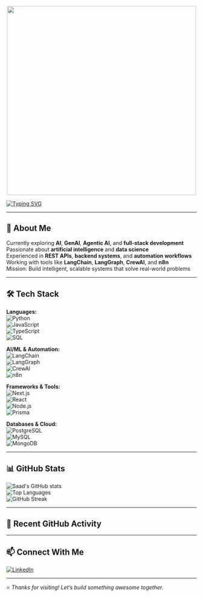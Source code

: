 <!-- Mario Animation -->
<p align="center">
  <img src="https://user-images.githubusercontent.com/74038190/225813708-98b745f2-7d22-48cf-9150-083f1b00d6c9.gif" width="500"/>
</p>

<!-- Typing Effect -->
[![Typing SVG](https://readme-typing-svg.herokuapp.com?font=Fira+Code&size=22&duration=3000&pause=1000&color=00C853&width=650&lines=Hi+there!+I'm+Saad+👋;Exploring+AI%2C+GenAI%2C+AgenticAI;Full-Stack+%7C+Backend+%7C+Data+Science;Building+Smart+and+Scalable+Systems)](https://git.io/typing-svg)

---

## 🚀 About Me
 Currently exploring **AI**, **GenAI**, **Agentic AI**, and **full-stack development**  
 Passionate about **artificial intelligence** and **data science**  
 Experienced in **REST APIs**, **backend systems**, and **automation workflows**  
 Working with tools like **LangChain**, **LangGraph**, **CrewAI**, and **n8n**  
 Mission: Build intelligent, scalable systems that solve real-world problems

---

## 🛠️ Tech Stack
**Languages:**  
![Python](https://img.shields.io/badge/Python-3776AB?style=for-the-badge&logo=python&logoColor=white)  
![JavaScript](https://img.shields.io/badge/JavaScript-F7DF1E?style=for-the-badge&logo=javascript&logoColor=black)  
![TypeScript](https://img.shields.io/badge/TypeScript-3178C6?style=for-the-badge&logo=typescript&logoColor=white)  
![SQL](https://img.shields.io/badge/SQL-336791?style=for-the-badge&logo=postgresql&logoColor=white)

**AI/ML & Automation:**  
![LangChain](https://img.shields.io/badge/LangChain-1A1A1A?style=for-the-badge&logo=chainlink&logoColor=white)  
![LangGraph](https://img.shields.io/badge/LangGraph-FF6F00?style=for-the-badge&logo=graph&logoColor=white)  
![CrewAI](https://img.shields.io/badge/CrewAI-2C3E50?style=for-the-badge&logo=teamspeak&logoColor=white)  
![n8n](https://img.shields.io/badge/n8n-1A82E2?style=for-the-badge&logo=n8n&logoColor=white)

**Frameworks & Tools:**  
![Next.js](https://img.shields.io/badge/Next.js-000000?style=for-the-badge&logo=nextdotjs&logoColor=white)  
![React](https://img.shields.io/badge/React-61DAFB?style=for-the-badge&logo=react&logoColor=black)  
![Node.js](https://img.shields.io/badge/Node.js-339933?style=for-the-badge&logo=nodedotjs&logoColor=white)  
![Prisma](https://img.shields.io/badge/Prisma-2D3748?style=for-the-badge&logo=prisma&logoColor=white)  

**Databases & Cloud:**  
![PostgreSQL](https://img.shields.io/badge/PostgreSQL-336791?style=for-the-badge&logo=postgresql&logoColor=white)  
![MySQL](https://img.shields.io/badge/MySQL-005C84?style=for-the-badge&logo=mysql&logoColor=white)  
![MongoDB](https://img.shields.io/badge/MongoDB-4EA94B?style=for-the-badge&logo=mongodb&logoColor=white)  


---

## 📊 GitHub Stats
![Saad's GitHub stats](https://github-readme-stats.vercel.app/api?username=saadnadeem554&show_icons=true&theme=tokyonight)  
![Top Languages](https://github-readme-stats.vercel.app/api/top-langs/?username=saadnadeem554&layout=compact&theme=tokyonight)  
![GitHub Streak](https://streak-stats.demolab.com?user=saadnadeem554&theme=tokyonight&hide_border=false)

---

## 📝 Recent GitHub Activity
<!--START_SECTION:activity-->
<!--END_SECTION:activity-->

---

## 📫 Connect With Me
[![LinkedIn](https://img.shields.io/badge/LinkedIn-blue?style=for-the-badge&logo=linkedin)](https://www.linkedin.com/in/muhammad-saad-nadeem)  


---

⭐ _Thanks for visiting! Let’s build something awesome together._
